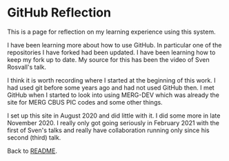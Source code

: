 # GitHub Reflection

This is a page for reflection on my learning experience using this system.

I have been learning more about how to use GitHub. In particular one of the repositories I have forked had been updated. I have been learning how to keep my fork up to date. My source for this has been the video of Sven Rosvall's talk.

I think it is worth recording where I started at the beginning of this work. I had used git before some years ago and had not used GitHub then. I met GitHub when I started to look into using MERG-DEV which was already the site for MERG CBUS PIC codes and some other things.

I set up this site in August 2020 and did little with it. I did some more in late November 2020. I really only got going seriously in February 2021 with the first of Sven's talks and really have collaboration running only since his second (third) talk.

Back to [README](README.md).

